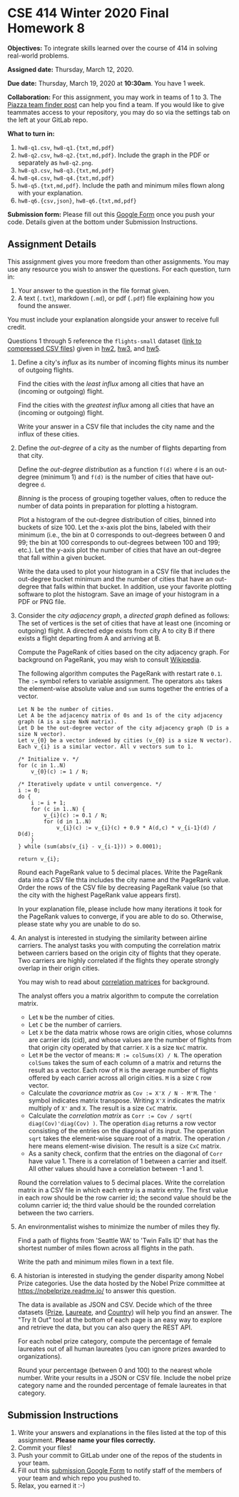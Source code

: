 # CSE 414 Winter 2020 Final Homework 8

**Objectives:**  To integrate skills learned over the course of 414 in solving real-world problems.

**Assigned date:** Thursday, March 12, 2020.

**Due date:** Thursday, March 19, 2020 at **10:30am**. You have 1 week.

**Collaboration:** For this assignment, you may work in teams of 1 to 3. 
The [Piazza team finder post](https://piazza.com/class/k46r2oee1lb2vk?cid=6) can help you find a team.
If you would like to give teammates access to your repository, you may do so via the settings tab on the left at your GitLab repo.

**What to turn in:**

1. `hw8-q1.csv`, `hw8-q1.{txt,md,pdf}`
2. `hw8-q2.csv`, `hw8-q2.{txt,md,pdf}`. Include the graph in the PDF or separately as `hw8-q2.png`.
3. `hw8-q3.csv`, `hw8-q3.{txt,md,pdf}`
4. `hw8-q4.csv`, `hw8-q4.{txt,md,pdf}`
5. `hw8-q5.{txt,md,pdf}`. Include the path and minimum miles flown along with your explanation.
6. `hw8-q6.{csv,json}`, `hw8-q6.{txt,md,pdf}`

**Submission form:** Please fill out this [Google Form](https://forms.gle/6MuZ9hhRL4v8ZCD6A) once you push your code.
Details given at the bottom under Submission Instructions.


## Assignment Details

This assignment gives you more freedom than other assignments. 
You may use any resource you wish to answer the questions.
For each question, turn in:

1. Your answer to the question in the file format given.
2. A text (`.txt`), markdown (`.md`), or pdf (`.pdf`) file explaining how you found the answer.

You must include your explanation alongside your answer to receive full credit.

Questions 1 through 5 reference the `flights-small` dataset ([link to compressed CSV files](https://courses.cs.washington.edu/courses/cse414/20wi/flights-small-all.tar.gz)) given in [hw2](https://gitlab.cs.washington.edu/cse414-20wi/source/hw2), [hw3](https://gitlab.cs.washington.edu/cse414-20wi/source/hw3), and [hw5](https://gitlab.cs.washington.edu/cse414-20wi/source/hw5).


1. Define a city's *influx* as its number of incoming flights minus its number of outgoing flights.

    Find the cities with the *least influx* among all cities that have an (incoming or outgoing) flight.
    
    Find the cities with the *greatest influx* among all cities that have an (incoming or outgoing) flight.

    Write your answer in a CSV file that includes the city name and the influx of these cities.


2. Define the *out-degree* of a city as the number of flights departing from that city.

    Define the *out-degree distribution* as a function `f(d)`
    where `d` is an out-degree (minimum 1)
    and `f(d)` is the number of cities that have out-degree `d`.

    *Binning* is the process of grouping together values, often to reduce the number of data points in preparation for plotting a histogram. 

    Plot a histogram of the out-degree distribution of cities, binned into buckets of size 100.
    Let the x-axis plot the bins, labeled with their minimum
    (i.e., the bin at 0 corresponds to out-degrees between 0 and 99; the bin at 100 corresponds to out-degrees between 100 and 199; etc.).
    Let the y-axis plot the number of cities that have an out-degree that fall within a given bucket.

    Write the data used to plot your histogram in a CSV file that includes the out-degree bucket minimum and the number of cities that have an out-degree that falls within that bucket.
    In addition, use your favorite plotting software to plot the histogram. Save an image of your histogram in a PDF or PNG file.


3. Consider the *city adjacency graph*, a *directed graph* defined as follows:
The set of vertices is the set of cities that have at least one (incoming or outgoing) flight.
A directed edge exists from city A to city B if there exists a flight departing from A and arriving at B.

    Compute the PageRank of cities based on the city adjacency graph.
    For background on PageRank, you may wish to consult [Wikipedia](https://en.wikipedia.org/wiki/PageRank).

    The following algorithm computes the PageRank with restart rate `0.1`. 
    The `:=` symbol refers to variable assignment.
    The operators `abs` takes the element-wise absolute value and `sum` sums together the entries of a vector.

    ```
    Let N be the number of cities.
    Let A be the adjacency matrix of 0s and 1s of the city adjacency graph (A is a size NxN matrix).
    Let D be the out-degree vector of the city adjacency graph (D is a size N vector).
    Let v_{0} be a vector indexed by cities (v_{0} is a size N vector).
    Each v_{i} is a similar vector. All v vectors sum to 1.

    /* Initialize v. */ 
    for (c in 1..N)
        v_{0}(c) := 1 / N;

    /* Iteratively update v until convergence. */
    i := 0;
    do {
        i := i + 1;
        for (c in 1..N) {
            v_{i}(c) := 0.1 / N;
            for (d in 1..N)
                v_{i}(c) := v_{i}(c) + 0.9 * A(d,c) * v_{i-1}(d) / D(d);
        }
    } while (sum(abs(v_{i} - v_{i-1})) > 0.0001);

    return v_{i};
    ```

    Round each PageRank value to 5 decimal places.
    Write the PageRank data into a CSV file thta includes the city name and the PageRank value. Order the rows of the CSV file by decreasing PageRank value (so that the city with the highest PageRank value appears first).

    In your explanation file, please include how many iterations it took for the PageRank values to converge, if you are able to do so. Otherwise, please state why you are unable to do so.


4. An analyst is interested in studying the similarity between airline carriers. The analyst tasks you with computing the correlation matrix between carriers based on the origin city of flights that they operate. Two carriers are highly correlated if the flights they operate strongly overlap in their origin cities.

    You may wish to read about [correlation matrices](https://en.wikipedia.org/wiki/Correlation_and_dependence#Correlation_matrices) for background.

    The analyst offers you a matrix algorithm to compute the correlation matrix.

    * Let `N` be the number of cities.
    * Let `C` be the number of carriers.
    * Let `X` be the data matrix whose rows are origin cities, whose columns are carrier ids (cid), and whose values are the number of flights from that origin city operated by that carrier. 
    `X` is a size `NxC` matrix.
    * Let `M` be the vector of means: `M := colSums(X) / N`. 
    The operation `colSums` takes the sum of each column of a matrix and returns the result as a vector.
    Each row of `M` is the average number of flights offered by each carrier across all origin cities.
    `M` is a size `C` row vector.
    * Calculate the *covariance matrix* as `Cov := X'X / N - M'M`.
    The `'` symbol indicates matrix transpose. 
    Writing `X'X` indicates the matrix multiply of `X'` and `X`.
    The result is a size `CxC` matrix.
    * Calculate the *correlation matrix* as `Corr := Cov / sqrt( diag(Cov)'diag(Cov) )`.
    The operation `diag` returns a row vector consisting of the entries on the diagonal of its input.
    The operation `sqrt` takes the element-wise square root of a matrix.
    The operation `/` here means element-wise division.
    The result is a size `CxC` matrix.
    * As a sanity check, confirm that the entries on the diagonal of `Corr` have value 1. There is a correlation of 1 between a carrier and itself. All other values should have a correlation between -1 and 1.

    Round the correlation values to 5 decimal places.
    Write the correlation matrix in a CSV file in which each entry is a matrix entry. The first value in each row should be the row carrier id; the second value should be the column carrier id; the third value should be the rounded correlation between the two carriers.


5. An environmentalist wishes to minimize the number of miles they fly.

    Find a path of flights from 'Seattle WA' to 'Twin Falls ID' that has the shortest number of miles flown across all flights in the path.

    Write the path and minimum miles flown in a text file.


6. A historian is interested in studying the gender disparity among Nobel Prize categories. Use the data hosted by the Nobel Prize committee at <https://nobelprize.readme.io/> to answer this question.
    
    The data is available as JSON and CSV. Decide which of the three datasets ([Prize](https://nobelprize.readme.io/docs/prize), [Laureate](https://nobelprize.readme.io/docs/laureate), and [Country](https://nobelprize.readme.io/docs/country)) will help you find an answer. The "Try It Out" tool at the bottom of each page is an easy way to explore and retrieve the data, but you can also query the REST API.

    For each nobel prize category, compute the percentage of female laureates out of all human laureates (you can ignore prizes awarded to organizations).

    Round your percentage (between 0 and 100) to the nearest whole number.
    Write your results in a JSON or CSV file. Include the nobel prize category name and the rounded percentage of female laureates in that category.


## Submission Instructions

1. Write your answers and explanations in the files listed at the top of this assignment. **Please name your files correctly.**
2. Commit your files!
3. Push your commit to GitLab under one of the repos of the students in your team.
4. Fill out this [submission Google Form](https://forms.gle/6MuZ9hhRL4v8ZCD6A) to notify staff of the members of your team and which repo you pushed to.
5. Relax, you earned it :-)
